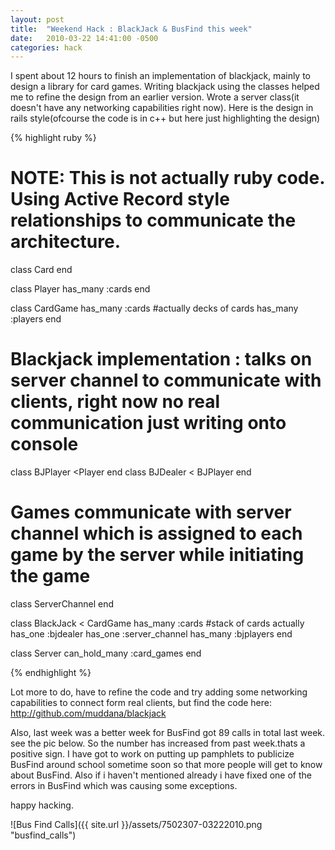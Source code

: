 ```yaml
---
layout: post
title:  "Weekend Hack : BlackJack & BusFind this week"
date:   2010-03-22 14:41:00 -0500
categories: hack
---
```


I spent about 12 hours to finish an implementation of blackjack, mainly to design a library for card games. Writing blackjack using the classes helped me to refine the design from an earlier version. Wrote a server class(it doesn't have any networking capabilities right now). Here is the design in rails style(ofcourse the code is in c++ but here just highlighting the design)

{% highlight ruby %}

# NOTE: This is not actually ruby code. Using Active Record style relationships to communicate the architecture.

class Card
end

class Player
 has_many :cards
end

class CardGame
  has_many :cards #actually decks of cards
  has_many :players
end

# Blackjack implementation : talks on server channel to communicate with clients, right now no real communication just writing onto console
class BJPlayer <Player
end
class BJDealer < BJPlayer
end

# Games communicate with server channel which is assigned to each game by the server while initiating the game

class ServerChannel
end

class BlackJack < CardGame
   has_many :cards #stack of cards actually
   has_one :bjdealer
   has_one :server_channel
   has_many :bjplayers
end

class Server
 can_hold_many :card_games
end

{% endhighlight %}

Lot more to do, have to refine the code and try adding some networking capabilities to connect form real clients, but find the code here: http://github.com/muddana/blackjack

Also, last week was a better week for BusFind got 89 calls in total last week. see the pic below. So the number has increased from past week.thats a positive sign. I have got to work on putting up pamphlets to publicize BusFind around school sometime soon so that more people will get to know about BusFind. Also if i haven't mentioned already i have fixed one of the errors in BusFind which was causing some exceptions.

happy hacking.

![Bus Find Calls]({{ site.url }}/assets/7502307-03222010.png "busfind_calls")